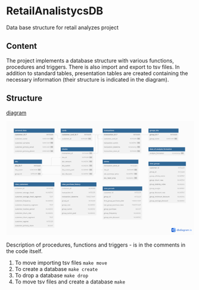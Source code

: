 # RetailAnalistycsDB

Data base structure for retail analyzes project

## Content

The project implements a database structure with various functions, procedures and triggers.
There is also import and export to tsv files.
In addition to standard tables, presentation tables are created containing the necessary
information (their structure is indicated in the diagram).

## Structure

[diagram](https://dbdiagram.io/d/64f8113d02bd1c4a5e0c34af)

<img src="./images/diagram.png">

Description of procedures, functions and triggers - is in the comments in the code itself.

1. To move importing tsv files `make move`
2. To create a database `make create`
3. To drop a database `make drop`
4. To move tsv files and create a database `make`

